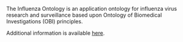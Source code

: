 The Influenza Ontology is an application ontology for influenza virus research and surveillance based upon Ontology of Biomedical Investigations (OBI) principles.

Additional information is available [here](http://influenzaontologywiki.igs.umaryland.edu/).